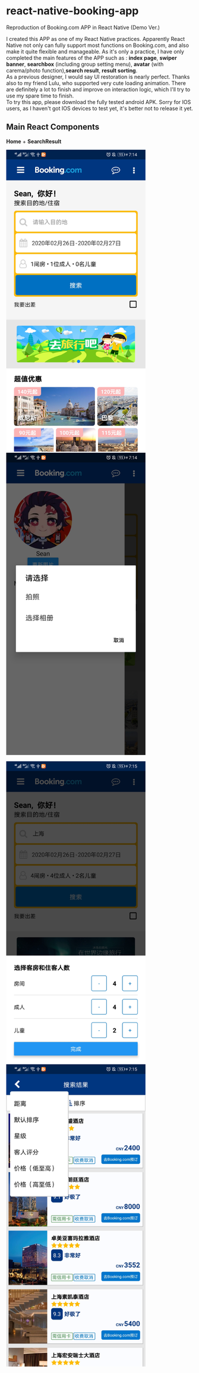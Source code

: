 # react-native-booking-app
 Reproduction of Booking.com APP in React Native (Demo Ver.)

I created this APP as one of my React Native practices. Apparently React Native not only can fully support most functions on Booking.com, and also make it quite flexible and manageable. As it's only a practice, I have only completed the main features of the APP such as : 
<b>index page</b>, <b>swiper banner</b>, <b>searchbox</b> (including group setting menu), <b>avatar</b> (with carema/photo function),<b>search result</b>, <b>result sorting</b>. <br/>
As a previous designer, I would say UI restoration is nearly perfect. Thanks also to my friend Lulu, who supported very cute loading animation. There are definitely a lot to finish and improve on interaction logic, which I'll try to use my spare time to finish.</br>
To try this app, please download the fully tested android APK. Sorry for IOS users, as I haven't got IOS devices to test yet, it's better not to release it yet.<br/>

## Main React Components
**Home** + **SearchResult**

<img src="https://github.com/sfyan/react-native-booking-app/blob/master/images/ss1.jpg" width='375'>                 <img src="https://github.com/sfyan/react-native-booking-app/blob/master/images/ss2.jpg" width='375'>

<img src="https://github.com/sfyan/react-native-booking-app/blob/master/images/ss3.jpg" width='375'>                 <img src="https://github.com/sfyan/react-native-booking-app/blob/master/images/ss5.jpg" width='375'>
